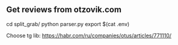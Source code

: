 Get reviews from otzovik.com
----

cd split_grab/
python parser.py
export $(cat .env)

Choose tg lib: https://habr.com/ru/companies/otus/articles/771110/